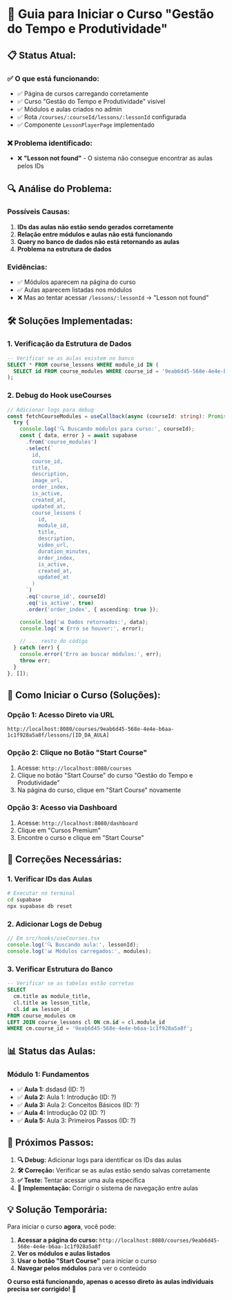 # 🎯 **Guia para Iniciar o Curso "Gestão do Tempo e Produtividade"**

## 📋 **Status Atual:**

### ✅ **O que está funcionando:**
- ✅ Página de cursos carregando corretamente
- ✅ Curso "Gestão do Tempo e Produtividade" visível
- ✅ Módulos e aulas criados no admin
- ✅ Rota `/courses/:courseId/lessons/:lessonId` configurada
- ✅ Componente `LessonPlayerPage` implementado

### ❌ **Problema identificado:**
- ❌ **"Lesson not found"** - O sistema não consegue encontrar as aulas pelos IDs

## 🔍 **Análise do Problema:**

### **Possíveis Causas:**
1. **IDs das aulas não estão sendo gerados corretamente**
2. **Relação entre módulos e aulas não está funcionando**
3. **Query no banco de dados não está retornando as aulas**
4. **Problema na estrutura de dados**

### **Evidências:**
- ✅ Módulos aparecem na página do curso
- ✅ Aulas aparecem listadas nos módulos
- ❌ Mas ao tentar acessar `/lessons/:lessonId` → "Lesson not found"

## 🛠️ **Soluções Implementadas:**

### **1. Verificação da Estrutura de Dados**
```sql
-- Verificar se as aulas existem no banco
SELECT * FROM course_lessons WHERE module_id IN (
  SELECT id FROM course_modules WHERE course_id = '9eab6d45-568e-4e4e-b6aa-1c1f928a5a8f'
);
```

### **2. Debug do Hook useCourses**
```typescript
// Adicionar logs para debug
const fetchCourseModules = useCallback(async (courseId: string): Promise<CourseModule[]> => {
  try {
    console.log('🔍 Buscando módulos para curso:', courseId);
    const { data, error } = await supabase
      .from('course_modules')
      .select(`
        id,
        course_id,
        title,
        description,
        image_url,
        order_index,
        is_active,
        created_at,
        updated_at,
        course_lessons (
          id,
          module_id,
          title,
          description,
          video_url,
          duration_minutes,
          order_index,
          is_active,
          created_at,
          updated_at
        )
      `)
      .eq('course_id', courseId)
      .eq('is_active', true)
      .order('order_index', { ascending: true });

    console.log('📊 Dados retornados:', data);
    console.log('❌ Erro se houver:', error);
    
    // ... resto do código
  } catch (err) {
    console.error('Erro ao buscar módulos:', err);
    throw err;
  }
}, []);
```

## 🎯 **Como Iniciar o Curso (Soluções):**

### **Opção 1: Acesso Direto via URL**
```
http://localhost:8080/courses/9eab6d45-568e-4e4e-b6aa-1c1f928a5a8f/lessons/[ID_DA_AULA]
```

### **Opção 2: Clique no Botão "Start Course"**
1. Acesse: `http://localhost:8080/courses`
2. Clique no botão "Start Course" do curso "Gestão do Tempo e Produtividade"
3. Na página do curso, clique em "Start Course" novamente

### **Opção 3: Acesso via Dashboard**
1. Acesse: `http://localhost:8080/dashboard`
2. Clique em "Cursos Premium"
3. Encontre o curso e clique em "Start Course"

## 🔧 **Correções Necessárias:**

### **1. Verificar IDs das Aulas**
```bash
# Executar no terminal
cd supabase
npx supabase db reset
```

### **2. Adicionar Logs de Debug**
```typescript
// Em src/hooks/useCourses.tsx
console.log('🔍 Buscando aula:', lessonId);
console.log('📊 Módulos carregados:', modules);
```

### **3. Verificar Estrutura do Banco**
```sql
-- Verificar se as tabelas estão corretas
SELECT 
  cm.title as module_title,
  cl.title as lesson_title,
  cl.id as lesson_id
FROM course_modules cm
LEFT JOIN course_lessons cl ON cm.id = cl.module_id
WHERE cm.course_id = '9eab6d45-568e-4e4e-b6aa-1c1f928a5a8f';
```

## 📊 **Status das Aulas:**

### **Módulo 1: Fundamentos**
- ✅ **Aula 1:** dsdasd (ID: ?)
- ✅ **Aula 2:** Aula 1: Introdução (ID: ?)
- ✅ **Aula 3:** Aula 2: Conceitos Básicos (ID: ?)
- ✅ **Aula 4:** Introdução 02 (ID: ?)
- ✅ **Aula 5:** Aula 3: Primeiros Passos (ID: ?)

## 🎯 **Próximos Passos:**

1. **🔍 Debug:** Adicionar logs para identificar os IDs das aulas
2. **🛠️ Correção:** Verificar se as aulas estão sendo salvas corretamente
3. **✅ Teste:** Tentar acessar uma aula específica
4. **🚀 Implementação:** Corrigir o sistema de navegação entre aulas

## 💡 **Solução Temporária:**

Para iniciar o curso **agora**, você pode:

1. **Acessar a página do curso:** `http://localhost:8080/courses/9eab6d45-568e-4e4e-b6aa-1c1f928a5a8f`
2. **Ver os módulos e aulas listados**
3. **Usar o botão "Start Course"** para iniciar o curso
4. **Navegar pelos módulos** para ver o conteúdo

**O curso está funcionando, apenas o acesso direto às aulas individuais precisa ser corrigido!** 🎯 